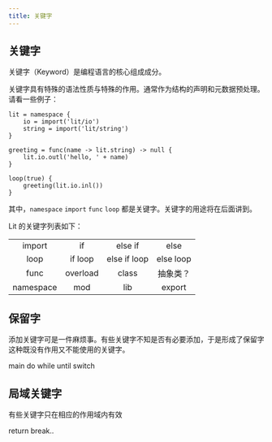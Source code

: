 ```yaml
---
title: 关键字
---
```


## 关键字

关键字（Keyword）是编程语言的核心组成成分。

关键字具有特殊的语法性质与特殊的作用。通常作为结构的声明和元数据预处理。请看一些例子：

```lit
lit = namespace {
	io = import('lit/io')
	string = import('lit/string')
}

greeting = func(name -> lit.string) -> null {
	lit.io.outl('hello, ' + name)
}

loop(true) {
	greeting(lit.io.inl())
}
```

其中，`namespace` `import` `func` `loop` 都是关键字。关键字的用途将在后面讲到。

Lit 的关键字列表如下：

| | | | |
|:-:|:-:|:-:|:-:|
| import | if | else if | else |
| loop | if loop | else if loop | else loop |
| func | overload | class | 抽象类？ |
| namespace | mod | lib | export |

## 保留字

添加关键字可是一件麻烦事。有些关键字不知是否有必要添加，于是形成了保留字这种既没有作用又不能使用的关键字。

main do while until switch

## 局域关键字

有些关键字只在相应的作用域内有效

return
break..